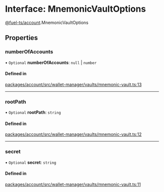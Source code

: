 # Interface: MnemonicVaultOptions

[@fuel-ts/account](/api/Account/index.md).MnemonicVaultOptions

## Properties

### numberOfAccounts

• `Optional` **numberOfAccounts**: ``null`` \| `number`

#### Defined in

[packages/account/src/wallet-manager/vaults/mnemonic-vault.ts:13](https://github.com/FuelLabs/fuels-ts/blob/f4302fbd/packages/account/src/wallet-manager/vaults/mnemonic-vault.ts#L13)

___

### rootPath

• `Optional` **rootPath**: `string`

#### Defined in

[packages/account/src/wallet-manager/vaults/mnemonic-vault.ts:12](https://github.com/FuelLabs/fuels-ts/blob/f4302fbd/packages/account/src/wallet-manager/vaults/mnemonic-vault.ts#L12)

___

### secret

• `Optional` **secret**: `string`

#### Defined in

[packages/account/src/wallet-manager/vaults/mnemonic-vault.ts:11](https://github.com/FuelLabs/fuels-ts/blob/f4302fbd/packages/account/src/wallet-manager/vaults/mnemonic-vault.ts#L11)

